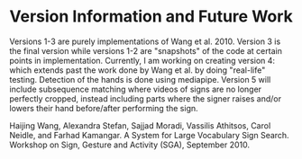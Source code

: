 # Version Information and Future Work
Versions 1-3 are purely implementations of Wang et al. 2010. Version 3 is the final version while versions 1-2 are "snapshots" of the code at certain points in implementation.
Currently, I am working on creating version 4: which extends past the work done by Wang et al. by doing "real-life" testing. Detection of the hands is done using mediapipe. Version 5 will include subsequence matching where videos of signs are no longer perfectly cropped, instead including parts where the signer raises and/or lowers their hand before/after performing the sign.

Haijing Wang, Alexandra Stefan, Sajjad Moradi, Vassilis Athitsos, Carol Neidle, and Farhad Kamangar.
A System for Large Vocabulary Sign Search.
Workshop on Sign, Gesture and Activity (SGA), September 2010.
